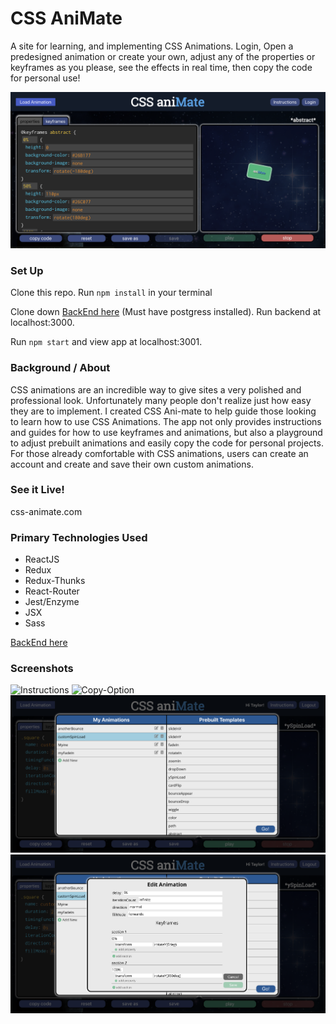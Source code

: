 # CSS AniMate

A site for learning, and implementing CSS Animations. Login, Open a predesigned animation or create your own, adjust any of the properties or keyframes as you please, see the effects in real time, then copy the code for personal use!  

![CSS-aniMate](cssmain.png)

### Set Up

Clone this repo. 
Run `npm install` in your terminal

Clone down [BackEnd here](https://github.com/jakelauer27/css-animate-backend) (Must have postgress installed). Run backend at localhost:3000.  

Run `npm start` and view app at localhost:3001. 

### Background / About

CSS animations are an incredible way to give sites a very polished and professional look. Unfortunately many people don't realize just how easy they are to implement. I created CSS Ani-mate to help guide those looking to learn how to use CSS Animations. The app not only provides instructions and guides for how to use keyframes and animations, but also a playground to adjust prebuilt animations and easily copy the code for personal projects. For those already comfortable with CSS animations, users can create an account and create and save their own custom animations. 

### See it Live! 

css-animate.com


### Primary Technologies Used

- ReactJS
- Redux
- Redux-Thunks
- React-Router
- Jest/Enzyme
- JSX
- Sass

[BackEnd here](https://github.com/jakelauer27/css-animate-backend)


### Screenshots

![Instructions](instructions.png)
![Copy-Option](copy_paste.png)
![Animation Menu](cssmenu.png)
![Add Animation Form](cssform.png)


